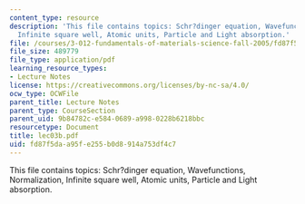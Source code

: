 ```yaml
---
content_type: resource
description: 'This file contains topics: Schr?dinger equation, Wavefunctions, Normalization,
  Infinite square well, Atomic units, Particle and Light absorption.'
file: /courses/3-012-fundamentals-of-materials-science-fall-2005/fd87f5daa95fe255b0d8914a753df4c7_lec03b.pdf
file_size: 489779
file_type: application/pdf
learning_resource_types:
- Lecture Notes
license: https://creativecommons.org/licenses/by-nc-sa/4.0/
ocw_type: OCWFile
parent_title: Lecture Notes
parent_type: CourseSection
parent_uid: 9b84782c-e584-0689-a998-0228b6218bbc
resourcetype: Document
title: lec03b.pdf
uid: fd87f5da-a95f-e255-b0d8-914a753df4c7
---
```

This file contains topics: Schr?dinger equation, Wavefunctions, Normalization, Infinite square well, Atomic units, Particle and Light absorption.